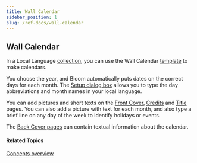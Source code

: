 ```yaml
---
title: Wall Calendar
sidebar_position: 1
slug: /ref-docs/wall-calendar
---
```


## Wall Calendar

In a Local Language [collection](Collection.md), you can use the Wall Calendar [template](Template.md) to make calendars.

You choose the year, and Bloom automatically puts dates on the correct days for each month. The [Setup dialog box](../User_Interface/Dialog_boxes/Setup_dialog_box.md) allows you to type the day abbreviations and month names in your local language.

You can add pictures and short texts on the [Front Cover](Front_Cover_page.md), [Credits](Credits_Page.md) and [Title](Title_Page.md) pages. You can also add a picture with text for each month, and also type a brief line on any day of the week to identify holidays or events.

The [Back Cover pages](Back_cover_pages.md) can contain textual information about the calendar.

#### Related Topics

[Concepts overview](Concepts_overview.md)